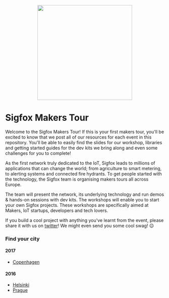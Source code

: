 <p align="center"><img src ="http://www.sigfox.com/themes/custom/sigfox/images/logo-2016.svg" width="300"></p>

# Sigfox Makers Tour
Welcome to the Sigfox Makers Tour! If this is your first makers tour, you'll be excited to know that we post all of our resources for each event in this repository. You'll be able to easily find the slides for our workshop, libraries and getting started guides for the dev kits we bring along and even some challenges for you to complete!

As the first network truly dedicated to the IoT, Sigfox leads to millions of applications that can change the world; from agriculture to smart metering, to alerting systems and connected fire hydrants. To get people started with the technology, the Sigfox team is organising makers tours all across Europe.

The team will present the network, its underlying technology and run demos & hands-on sessions with dev kits. The workshops will enable you to start your own Sigfox projects. These workshops are specifically aimed at Makers, IoT startups, developers and tech lovers.

If you build a cool project with anything you've learnt from the event, please share it with us on [twitter](https://twitter.com/sigfox)! We might even send you some cool swag! 😉

### Find your city
#### 2017
* [Copenhagen](/city/copenhagen)

#### 2016
* [Helsinki](/city/helsinki)
* [Prague](/city/prague)
